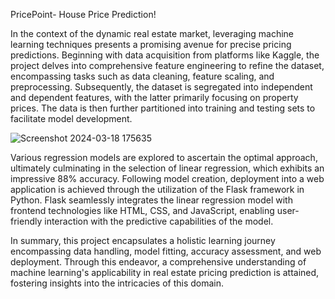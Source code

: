 PricePoint- House Price Prediction!

In the context of the dynamic real estate market, leveraging machine learning techniques presents a promising avenue for precise pricing predictions. Beginning with data acquisition from platforms like Kaggle, the project delves into comprehensive feature engineering to refine the dataset, encompassing tasks such as data cleaning, feature scaling, and preprocessing. Subsequently, the dataset is segregated into independent and dependent features, with the latter primarily focusing on property prices. The data is then further partitioned into training and testing sets to facilitate model development.

![Screenshot 2024-03-18 175635](https://github.com/themahekjain/House-Price-Prediction/assets/123534050/2bfdb5b0-ff57-4e25-a971-cba2b1c2a312)


Various regression models are explored to ascertain the optimal approach, ultimately culminating in the selection of linear regression, which exhibits an impressive 88% accuracy. Following model creation, deployment into a web application is achieved through the utilization of the Flask framework in Python. Flask seamlessly integrates the linear regression model with frontend technologies like HTML, CSS, and JavaScript, enabling user-friendly interaction with the predictive capabilities of the model.

In summary, this project encapsulates a holistic learning journey encompassing data handling, model fitting, accuracy assessment, and web deployment. Through this endeavor, a comprehensive understanding of machine learning's applicability in real estate pricing prediction is attained, fostering insights into the intricacies of this domain.
